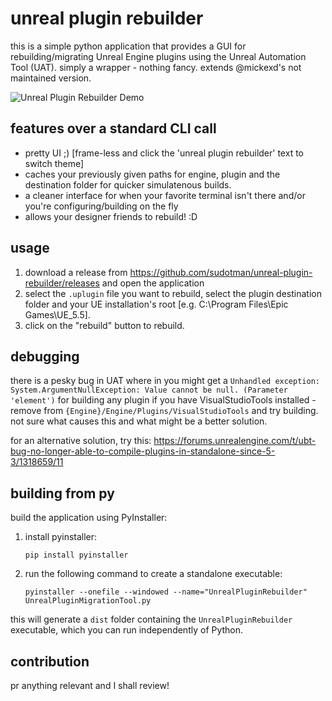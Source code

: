# unreal plugin rebuilder
this is a simple python application that provides a GUI for rebuilding/migrating Unreal Engine plugins using the Unreal Automation Tool (UAT). simply a wrapper - nothing fancy. extends @mickexd's not maintained version. 

![Unreal Plugin Rebuilder Demo](https://raw.githubusercontent.com/sudotman/sudotman/refs/heads/main/demos/unrealPlugin/demo.png)


## features over a standard CLI call
- pretty UI ;) [frame-less and click the 'unreal plugin rebuilder' text to switch theme]
- caches your previously given paths for engine, plugin and the destination folder for quicker simulatenous builds.
- a cleaner interface for when your favorite terminal isn't there and/or you're configuring/building on the fly
- allows your designer friends to rebuild! :D

## usage
1. download a release from https://github.com/sudotman/unreal-plugin-rebuilder/releases and open the application 
2. select the `.uplugin` file you want to rebuild, select the plugin destination folder and your UE installation's root [e.g. C:\Program Files\Epic Games\UE_5.5].
3. click on the "rebuild" button to rebuild.

## debugging
there is a pesky bug in UAT where in you might get a `Unhandled exception: System.ArgumentNullException: Value cannot be null. (Parameter 'element')` for building any plugin if you have VisualStudioTools installed - remove from `{Engine}/Engine/Plugins/VisualStudioTools` and try building. not sure what causes this and what might be a better solution.

for an alternative solution, try this: https://forums.unrealengine.com/t/ubt-bug-no-longer-able-to-compile-plugins-in-standalone-since-5-3/1318659/11

## building from py
build the application using PyInstaller:

1. install pyinstaller:
   ```
   pip install pyinstaller
   ```

2. run the following command to create a standalone executable:
   ```
   pyinstaller --onefile --windowed --name="UnrealPluginRebuilder" UnrealPluginMigrationTool.py
   ```

this will generate a `dist` folder containing the `UnrealPluginRebuilder` executable, which you can run independently of Python.

## contribution
pr anything relevant and I shall review!